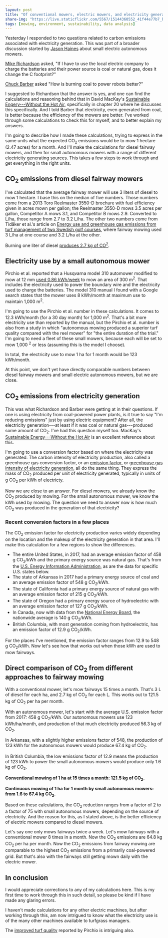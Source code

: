 ```yaml
---
layout: post
title: "Of conventional mowers, electric mowers, and electricity generation"
share-img: "https://live.staticflickr.com/5567/15144360552_41f44e77b7_b_d.jpg"
tags: [mowing, environment, sustainability, data analysis]
---
```


Yesterday I responded to two questions related to carbon emissions associated with electricity generation. This was part of a broader discussion started by [Jason Haines](https://twitter.com/PenderSuper) about small electric autonomous mowers.

[Mike Richardson](https://twitter.com/ArkansasTurf) asked, "If I have to use the local electric company to charge the batteries and their power source is coal or natural gas, does it change the C footprint?"

[Chuck Barber](https://twitter.com/chuck_stccc) asked "How is burning coal to power robots better?"

I suggested to Richardson that the answer is yes, and one can find the calculations and reasoning behind that in David MacKay's [Sustainable Engery---Without the Hot Air](http://withouthotair.com/), specifically in chapter 20 where he discusses this specifically. And I told Barber that electricity, even generated from coal, is better because the efficiency of the mowers are better. I've worked through some calculations to check this for myself, and to better explain my answers.

I'm going to describe how I made these calculations, trying to express in the same units what the expected CO<sub>2</sub> emissions would be to mow 1 hectare (2.47 acres) for a month. And I'll make the calculations for diesel fairway mowers, and then for small autonomous mowers with a range of different electricity generating sources. This takes a few steps to work through and get everything in the right units.

## CO<sub>2</sub> emissions from diesel fairway mowers

I've calculated that the average fairway mower will use 3 liters of diesel to mow 1 hectare. I base this on the median of five numbers. Those numbers come from a 2013 Toro Reelmaster 3550-D brochure with fuel efficiency given in acres mown per gallon; the Reelmaster 3550-D mows 3.5 acres per gallon, Competitor A mows 3.1, and Competitor B mows 2.9. Converted to L/ha, those range from 2.7 to 3.2 L/ha. The other two numbers come from Tidåker et al.'s article on [Energy use and greenhouse gas emissions from turf management of two Swedish golf courses](https://doi.org/10.1016/j.ufug.2016.11.009), where fairway mowing used 3 L/ha at one course and 3.2 L/ha at the other.

Burning one liter of diesel [produces 2.7 kg of CO<sup>2</sup>](https://www.epa.gov/energy/greenhouse-gases-equivalencies-calculator-calculations-and-references).

## Electricity use by a small autonomous mower

Pirchio et al. reported that a Husqvarna model 310 automower modified to mow at 12 mm [used 0.86 kWh/week](https://journals.ashs.org/horttech/view/journals/horttech/28/4/article-p509.xml) to mow an area of 300 m<sup>2</sup>. That includes the electricity used to power the boundary wire and the electricity used to charge the batteries. The model 310 manual I found with a Google search states that the mower uses 8 kWh/month at maximum use to maintain 1,000 m<sup>2</sup>. 

I'm going to use the Pirchio et al. number in these calculations. It comes to 12.3 kWh/month (for a 30 day month) for 1,000 m<sup>2</sup>. That's a bit more electricity use than reported by the manual, but the Pirchio et al. number is also from a study in which "autonomous mowing produced a superior turf quality compared with the reel mower" for "the entire duration of the trial." I'm going to need a fleet of these small mowers, because each will be set to mow 1,000 <sup>2</sup> or less (assuming this is the model I choose).

In total, the electricity use to mow 1 ha for 1 month would be 123 kWh/month. 

At this point, we don't yet have directly comparable numbers between diesel fairway mowers and small electric autonomous mowers, but we are close. 

## CO<sub>2</sub> emissions from electricity generation

This was what Richardson and Barber were getting at in their questions. If one is using electricity from coal-powered power plants, is it true to say "I'm reducing emissions" just by using electric equipment? After all, the electricity generation---at least if it was coal or natural gas---produced some amount of CO<sub>2</sub>. I've had this question myself too. MacKay's [Sustainable Energy---Without the Hot Air](http://withouthotair.com/) is an excellent reference about this.

I'm going to use a conversion factor based on where the electricity was generated. The carbon intensity of electricity production, also called a greenhouse gas conversion factor, or an [emission factor](https://www.epa.gov/energy/greenhouse-gases-equivalencies-calculator-calculations-and-references), or [greenhouse gas intensity of electricity generation](https://www.neb-one.gc.ca/nrg/sttstc/lctrct/rprt/2017cndrnwblpwr/ghgmssn-eng.html), all do the same thing. They express the mass of CO<sub>2</sub> produced per unit of electricity generated, typically in units of g CO<sub>2</sub> per kWh of electricty.

Now we are close to an answer. For diesel mowers, we already know the CO<sub>2</sub> produced by mowing. For the small autonomous mower, we know the kWh used by mowing. The question we need to answer now is how much CO<sub>2</sub> was produced in the generation of that electricity?

### Recent conversion factors in a few places

The CO<sub>2</sub> emission factor for electricity production varies widely depending on the location and the makeup of the electricity generation in that area. I'll make this calculation for a few regions to show the differences.

* The entire United States, in 2017, had an average emission factor of 458 g CO<sub>2</sub>/kWh and the primary energy source was natural gas. That's from the [U.S. Energy Information Administration](https://www.eia.gov/electricity/state/unitedstates/), as are the data for specific U.S. states below. 
* The state of Arkansas in 2017 had a primary energy source of coal and an average emission factor of 548 g CO<sub>2</sub>/kWh.
* The state of California had a primary energy source of natural gas with an average emission factor of 215 g CO<sub>2</sub>/kWh.
* The state of Oregon had a primary energy source of hydroelectric with an average emission factor of 127 g CO<sub>2</sub>/kWh.
* In Canada, now with data from the [National Energy Board](https://www.neb-one.gc.ca/nrg/sttstc/lctrct/rprt/2017cndrnwblpwr/ghgmssn-eng.html), the nationwide average is 140 g CO<sub>2</sub>/kWh. 
* British Columbia, with most generation coming from hydroelectric, has an emission factor of 12.9 g CO<sub>2</sub>/kWh.

For the places I've mentioned, the emission factor ranges from 12.9 to 548 g CO<sub>2</sub>/kWh. Now let's see how that works out when those kWh are used to mow fairways.

## Direct comparison of CO<sub>2</sub> from different approaches to fairway mowing

With a conventional mower, let's mow fairways 15 times a month. That's 3 L of diesel for each ha, and 2.7 kg of CO<sub>2</sub> for each L. This works out to 121.5 kg of CO<sub>2</sub> per ha per month.

With an autonomous mower, let's start with the average U.S. emission factor from 2017: 458 g CO<sub>2</sub>/kWh. Our autonomous mowers use 123 kWh/ha/month, and production of that much electricity produced 56.3 kg of CO<sub>2</sub>.

In Arkansas, with a slightly higher emissions factor of 548, the production of 123 kWh for the autonomous mowers would produce 67.4 kg of CO<sub>2</sub>.

In British Columbia, the low emissions factor of 12.9 means the production of 123 kWh to power the small autonomous mowers would produce only 1.6 kg of CO<sub>2</sub>.

**Conventional mowing of 1 ha at 15 times a month: 121.5 kg of CO<sub>2</sub>.**

**Continuous mowing of 1 ha for 1 month by small autonomous mowers: from 1.6 to 67.4 kg CO<sub>2</sub>.**

Based on these calculations, the CO<sub>2</sub> reduction ranges from a factor of 2 to a factor of 75 with small autonomous mowers, depending on the source of electricity. And the reason for this, as I stated above, is the better efficiency of electric mowers compared to diesel mowers.

Let's say one only mows fairways twice a week. Let's mow fairways with a conventional mower 8 times in a month. Now the CO<sub>2</sub> emissions are 64.8 kg CO<sub>2</sub> per ha per month. Now the CO<sub>2</sub> emissions from fairway mowing are comparable to the highest CO<sub>2</sub> emissions from a primarily coal-powered grid. But that's also with the fairways still getting mown daily with the electric mower.

## In conclusion

I would appreciate corrections to any of my calculations here. This is my first time to work through this in such detail, so please be kind if I have made any glaring errors. 

I haven't made calculations for any other electric machines, but after working through this, am now intrigued to know what the electricity use is of the many other machines available to turfgrass managers.

The [improved turf quality](https://www.asianturfgrass.com/2018-12-08-produced-higher-quality-turf-autonomous/) reported by Pirchio is intriguing also.












